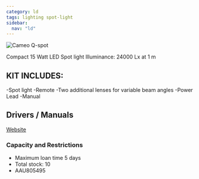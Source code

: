 ```yaml
---
category: ld
tags: lighting spot-light
sidebar:
  nav: "ld"
---
```

![Cameo Q-spot](../../assets/images/equip/qspot.jpg)

Compact 15 Watt LED Spot light
Illuminance: 24000 Lx at 1 m

## KIT INCLUDES:
-Spot light
-Remote
-Two additional lenses for variable beam angles
-Power Lead
-Manual

## Drivers / Manuals

[Website](https://www.cameolight.com/en/series/q-spot-series/2353/q-spot-15-rgbw)

### Capacity and Restrictions

- Maximum loan time 5 days
- Total stock: 10
- AAU805495
